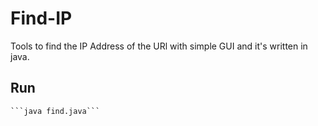 # Find-IP

Tools to find the IP Address of the URl with simple GUI and it's written in java.

## Run 
    ```java find.java```
